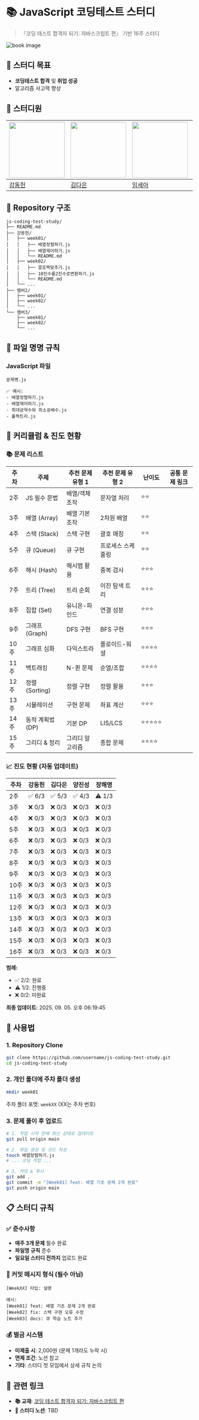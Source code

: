 # 📚 JavaScript 코딩테스트 스터디

> 『코딩 테스트 합격자 되기: 자바스크립트 편』 기반 16주 스터디

![book image](https://contents.kyobobook.co.kr/sih/fit-in/458x0/pdt/9791191905885.jpg)

## 🎯 스터디 목표

- **코딩테스트 합격** 및 **취업 성공**
- 알고리즘 사고력 향상

## 👥 스터디원

| <a href="https://github.com/daniel2231"><img src="https://avatars.githubusercontent.com/u/39212398?v=4" width="150px"/></a> | <a href="https://github.com/dani1552"><img src="https://avatars.githubusercontent.com/u/150661115?v=4" width="150px"/></a> | <a href="https://github.com/seah526"><img src="https://avatars.githubusercontent.com/u/50127687?v=4" width="150px"/></a> | <a href="https://github.com/jjaneyxx"><img src="https://avatars.githubusercontent.com/u/176101105?v=4" width="150px"/></a> | <a href="https://github.com/jinseoIT"><img src="https://avatars.githubusercontent.com/u/69947833?v=4" width="150px"/></a> |
| --------------------------------------------------------------------------------------------------------------------------- | -------------------------------------------------------------------------------------------------------------------------- | ------------------------------------------------------------------------------------------------------------------------ | -------------------------------------------------------------------------------------------------------------------------- | ------------------------------------------------------------------------------------------------------------------------ | 
| [강동헌](https://github.com/daniel2231)                                                                                     | [김다은](https://github.com/dani1552)                                                                                      | [임세아](https://github.com/seah526)                                                                                     | [장해명](https://github.com/jjaneyxx)                                                                                      | [양진성](https://github.com/jinseoIT)                                                                                     |

## 📁 Repository 구조

```
js-coding-test-study/
├── README.md
├── 강동헌/
│   ├── week01/
│   │   ├── 배열정렬하기.js
│   │   ├── 배열제어하기.js
│   │   └── README.md
│   ├── week02/
│   │   ├── 괄호짝맞추기.js
│   │   ├── 10진수를2진수로변환하기.js
│   │   └── README.md
│   └── ...
├── 멤버2/
│   ├── week01/
│   ├── week02/
│   └── ...
└── 멤버3/
    ├── week01/
    ├── week02/
    └── ...
```

## 📝 파일 명명 규칙

### **JavaScript 파일**

```
문제명.js

✅ 예시:
- 배열정렬하기.js
- 배열제어하기.js
- 최대공약수와 최소공배수.js
- 홀짝트리.js
```

## 📅 커리큘럼 & 진도 현황

### 📚 문제 리스트

| 주차 | 주제             | 추천 문제 유형 1 | 추천 문제 유형 2  | 난이도     | 공통 문제 링크     |
| ---- | ---------------- | ---------------- | ----------------- | ---------- | ------------- |
| 2주  | JS 필수 문법     | 배열/객체 조작   | 문자열 처리       | ⭐⭐       |  |
| 3주  | 배열 (Array)     | 배열 기본 조작   | 2차원 배열        | ⭐⭐       |  |
| 4주  | 스택 (Stack)     | 스택 구현        | 괄호 매칭         | ⭐⭐       |  |
| 5주  | 큐 (Queue)       | 큐 구현          | 프로세스 스케줄링 | ⭐⭐       |  |
| 6주  | 해시 (Hash)      | 해시맵 활용      | 중복 검사         | ⭐⭐⭐     |  |
| 7주  | 트리 (Tree)      | 트리 순회        | 이진 탐색 트리    | ⭐⭐⭐     |  |
| 8주  | 집합 (Set)       | 유니온-파인드    | 연결 성분         | ⭐⭐⭐     |  |
| 9주  | 그래프 (Graph)   | DFS 구현         | BFS 구현          | ⭐⭐⭐     |  |
| 10주 | 그래프 심화      | 다익스트라       | 플로이드-워셜     | ⭐⭐⭐⭐   |  |
| 11주 | 백트래킹         | N-퀸 문제        | 순열/조합         | ⭐⭐⭐⭐   |  |
| 12주 | 정렬 (Sorting)   | 정렬 구현        | 정렬 활용         | ⭐⭐⭐     |  |
| 13주 | 시뮬레이션       | 구현 문제        | 좌표 계산         | ⭐⭐⭐     |  |
| 14주 | 동적 계획법 (DP) | 기본 DP          | LIS/LCS           | ⭐⭐⭐⭐⭐ |  |
| 15주 | 그리디 & 정리    | 그리디 알고리즘  | 종합 문제         | ⭐⭐⭐⭐   |  |

### **📈 진도 현황** (자동 업데이트)

<!-- PROGRESS_START -->
| 주차 | 강동헌 | 김다은 | 양진성 | 장해명 |
|------|-------|-------|-------|-------|
| 2주 | ✅ 6/3 | ✅ 5/3 | ✅ 4/3 | ⚠️ 1/3 |
| 3주 | ❌ 0/3 | ❌ 0/3 | ❌ 0/3 | ❌ 0/3 |
| 4주 | ❌ 0/3 | ❌ 0/3 | ❌ 0/3 | ❌ 0/3 |
| 5주 | ❌ 0/3 | ❌ 0/3 | ❌ 0/3 | ❌ 0/3 |
| 6주 | ❌ 0/3 | ❌ 0/3 | ❌ 0/3 | ❌ 0/3 |
| 7주 | ❌ 0/3 | ❌ 0/3 | ❌ 0/3 | ❌ 0/3 |
| 8주 | ❌ 0/3 | ❌ 0/3 | ❌ 0/3 | ❌ 0/3 |
| 9주 | ❌ 0/3 | ❌ 0/3 | ❌ 0/3 | ❌ 0/3 |
| 10주 | ❌ 0/3 | ❌ 0/3 | ❌ 0/3 | ❌ 0/3 |
| 11주 | ❌ 0/3 | ❌ 0/3 | ❌ 0/3 | ❌ 0/3 |
| 12주 | ❌ 0/3 | ❌ 0/3 | ❌ 0/3 | ❌ 0/3 |
| 13주 | ❌ 0/3 | ❌ 0/3 | ❌ 0/3 | ❌ 0/3 |
| 14주 | ❌ 0/3 | ❌ 0/3 | ❌ 0/3 | ❌ 0/3 |
| 15주 | ❌ 0/3 | ❌ 0/3 | ❌ 0/3 | ❌ 0/3 |
| 16주 | ❌ 0/3 | ❌ 0/3 | ❌ 0/3 | ❌ 0/3 |

**범례:**
- ✅ 2/2: 완료
- ⚠️ 1/2: 진행중  
- ❌ 0/2: 미완료

**최종 업데이트:** 2025. 09. 05. 오후 06:19:45
<!-- PROGRESS_END -->

## 🚀 사용법

### **1. Repository Clone**

```bash
git clone https://github.com/username/js-coding-test-study.git
cd js-coding-test-study
```

### **2. 개인 폴더에 주차 폴더 생성**

```bash
mkdir week01
```

주차 폴더 포멧: `weekXX` (XX는 주차 번호)

### **3. 문제 풀이 후 업로드**

```bash
# 1. 작업 시작 전에 최신 상태로 업데이트
git pull origin main

# 2. 파일 생성 및 코드 작성
touch 배열정렬하기.js
# ... 코딩 작업 ...

# 3. 커밋 & 푸시
git add .
git commit -m "[Week01] feat: 배열 기초 문제 2개 완료"
git push origin main
```

## 📋 스터디 규칙

### **✅ 준수사항**

- **매주 3개 문제** 필수 완료
- **파일명 규칙** 준수
- **일요일 스터디 전까지** 업로드 완료

### **📝 커밋 메시지 형식 (필수 아님)**

```
[WeekXX] 타입: 설명

예시:
[Week01] feat: 배열 기초 문제 2개 완료
[Week02] fix: 스택 구현 오류 수정
[Week03] docs: 큐 학습 노트 추가
```

### **💰 벌금 시스템**

- **미제출 시**: 2,000원 (문제 1개라도 누락 시)
- **면제 조건**: 노션 참고
- **기타**: 스터디 첫 모임에서 상세 규칙 논의

## 🔗 관련 링크

- **📚 교재**: [코딩 테스트 합격자 되기: 자바스크립트 편](https://product.kyobobook.co.kr/detail/S000213641007)
- **📝 스터디 노션**: TBD
